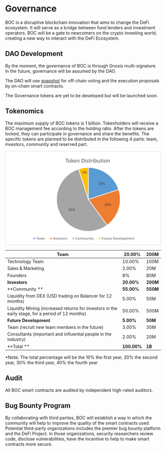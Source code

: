 # Governance

BOC is a disruptive blockchain innovation that aims to change the DeFi ecosystem. It will serve as a bridge between fund lenders and investment operators. BOC will be a gate to newcomers on the crypto investing world, creating a new way to interact with the DeFi Ecosystem.

## DAO Development

By the moment, the governance of BOC is through Gnosis multi-signature. In the future, governance will be assumed by the DAO.

The DAO will use [snapshot](https://snapshot.org/) for off-chain voting and the execution proposals by on-chain smart contracts.

The Governance tokens are yet to be developed but will be launched soon.

## Tokenomics

The maximum supply of BOC tokens is 1 billion. Tokenholders will receive a BOC management fee according to the holding ratio. After the tokens are locked, they can participate in governance and share the benefits. The specific tokens are planned to be distributed in the following 4 parts: team, investors, community and reserved part.

![](../.gitbook/assets/TokenDistribution.png)

| **Team**                                                                                         | **20.00%**  | **200M** |
| ------------------------------------------------------------------------------------------------ | ----------- | -------- |
| Technology Team                                                                                  | 10.00%      | 100M     |
| Sales & Marketing                                                                                | 2.00%       | 20M      |
| Founders                                                                                         | 8%          | 80M      |
| **Investors**                                                                                    | **20.00%**  | **200M** |
| \*\*Community \*\*                                                                               | **55.00%**  | **550M** |
| Liquidity from DEX (USD trading on Balancer for 12 months)                                       | 5.00%       | 50M      |
| Liquidity Mining (increased returns for investors in the early stage, for a period of 12 months) | 50.00%      | 500M     |
| **Future Development**                                                                           | **5.00%**   | **50M**  |
| Team (recruit new team members in the future)                                                    | 3.00%       | 30M      |
| Consultants (important and influential people in the industry)                                   | 2.00%       | 20M      |
| \*\*Total \*\*                                                                                   | **100.00%** | **1B**   |

\*Note: The total percentage will be the 10% the first year, 20% the second year, 30% the third year, 40% the fourth year

## Audit

All BOC smart contracts are audited by independent high-rated auditors.

## Bug Bounty Program

By collaborating with third parties, BOC will establish a way in which the community will help to improve the quality of the smart contracts used. Potential third-party organizations includes the premier bug bounty platform and the DeFi Project. In those organizations, security researchers review code, disclose vulnerabilities, have the incentive to help to make smart contracts more secure.
